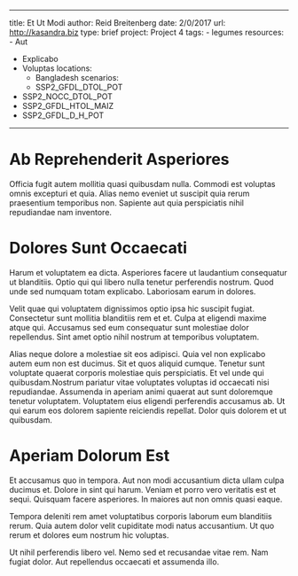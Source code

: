 ---
  title: Et Ut Modi
  author: Reid Breitenberg
  date: 2/0/2017
  url: http://kasandra.biz
  type: brief
  project: Project 4
  tags:
    - legumes
  resources:
    - Aut
  - Explicabo
  - Voluptas
  locations:
    - Bangladesh
  scenarios:
    - SSP2_GFDL_DTOL_POT
  - SSP2_NOCC_DTOL_POT
  - SSP2_GFDL_HTOL_MAIZ
  - SSP2_GFDL_D_H_POT
  ---
  # Ab Reprehenderit Asperiores
Officia fugit autem mollitia quasi quibusdam nulla. Commodi est voluptas omnis excepturi et quia. Alias nemo eveniet ut suscipit quia rerum praesentium temporibus non. Sapiente aut quia perspiciatis nihil repudiandae nam inventore.

# Dolores Sunt Occaecati
Harum et voluptatem ea dicta. Asperiores facere ut laudantium consequatur ut blanditiis. Optio qui qui libero nulla tenetur perferendis nostrum. Quod unde sed numquam totam explicabo. Laboriosam earum in dolores.
 Velit quae qui voluptatem dignissimos optio ipsa hic suscipit fugiat. Consectetur sunt mollitia blanditiis rem et et. Culpa at eligendi maxime atque qui. Accusamus sed eum consequatur sunt molestiae dolor repellendus. Sint amet optio nihil nostrum at temporibus voluptatem.
 Alias neque dolore a molestiae sit eos adipisci. Quia vel non explicabo autem eum non est ducimus. Sit et quos aliquid cumque. Tenetur sunt voluptate quaerat corporis molestiae quis perspiciatis. Et vel unde qui quibusdam.Nostrum pariatur vitae voluptates voluptas id occaecati nisi repudiandae. Assumenda in aperiam animi quaerat aut sunt doloremque tenetur voluptatem. Voluptatem eius eligendi perferendis accusamus ab. Ut qui earum eos dolorem sapiente reiciendis repellat. Dolor quis dolorem et ut quibusdam.

# Aperiam Dolorum Est
Et accusamus quo in tempora. Aut non modi accusantium dicta ullam culpa ducimus et. Dolore in sint qui harum. Veniam et porro vero veritatis est et sequi. Quisquam facere asperiores. In maiores aut non omnis quasi eaque.
 Tempora deleniti rem amet voluptatibus corporis laborum eum blanditiis rerum. Quia autem dolor velit cupiditate modi natus accusantium. Ut quo rerum et dolores eum nostrum hic voluptas.
 Ut nihil perferendis libero vel. Nemo sed et recusandae vitae rem. Nam fugiat dolor. Aut repellendus occaecati et assumenda illo.

